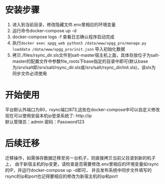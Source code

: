 # 安装步骤
1. 进入到当前目录，修改隐藏文件.env里相应的环境变量
2. 运行命令docker-compose up -d 
3. docker-compose logs -f 查看日志确认程序启动完成
4. 执行`docker exec xpgg_web python3 /data/www/xpgg_pro/manage.py loaddata /data/www/xpgg_pro/init.json` 导入初始化数据
5. 拷贝./files/rsync_dir.sls文件到salt-master宿主机上面，具体存放位子为salt-master的配置文件中参数file_roots下base指定的目录中即可(默认base为/srv/salt即/srv/salt/rsync_dir.sls或/srv/salt/rsync_dir/init.sls)，该sls为同步文件必须使用

# 开始使用
平台默认外端口为80，rsync端口873,这些在docker-compose中可以自定义修改  
现在可以使用安装本机ip登录系统了: http://ip  
默认管理员：admin 密码：Password123  


# 后续迁移
迁移操作，如需保存数据迁移至另一台机子，则直接拷贝当前父目录到新的机子上，
由于新宿主机的ip变更，请检查是否需要修改.env里相应的环境变量如rsync的IP，并运行docker-compose up -d即可，
并且发布系统中同步文件填写的rsync的ip和port也记得要相应的修改为新宿主机的ip和port

